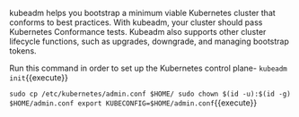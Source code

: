 kubeadm helps you bootstrap a minimum viable Kubernetes cluster that conforms to best practices. With kubeadm, your cluster should pass Kubernetes Conformance tests. Kubeadm also supports other cluster lifecycle functions, such as upgrades, downgrade, and managing bootstrap tokens.

Run this command in order to set up the Kubernetes control plane-
`kubeadm init`{{execute}}

`sudo cp /etc/kubernetes/admin.conf $HOME/
sudo chown $(id -u):$(id -g) $HOME/admin.conf
export KUBECONFIG=$HOME/admin.conf`{{execute}}

